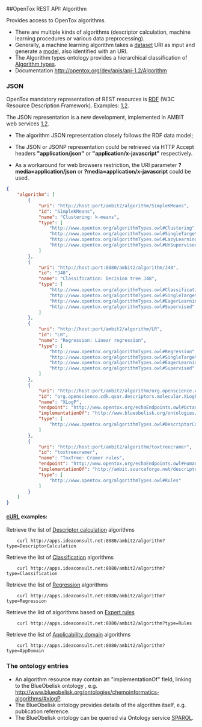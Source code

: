 ##OpenTox REST API: Algorithm

Provides access to OpenTox algorithms. 



* There are multiple kinds of algorithms (descriptor calculation, machine learning procedures or various data preprocessing). 
* Generally, a machine learning algorithm takes a [dataset](dataset.md) URI as input and generate a [model](model.md), also identified with an URI.
* The Algorithm types ontology provides a hierarchical classification of [Algorithm types](http://opentox.org/data/documents/development/RDF%20files/AlgorithmTypes).
* Documentation http://opentox.org/dev/apis/api-1.2/Algorithm


### JSON

OpenTox mandatory representation of REST resources is [RDF](http://www.w3.org/RDF/) (W3C Resource Description Framework). 
Examples: [1](http://opentox.org/dev/apis/api-1.2/algorithm),[2](http://ambit.sourceforge.net/api_algorithm.html).

The JSON representation is a new development, implemented in AMBIT web services [1](http://ambit.sf.net),[2](http://www.jcheminf.com/content/3/1/18).

* The algorithm JSON representation closely follows the RDF data model;

* The JSON or JSONP representation could be retrieved via HTTP Accept headers **"application/json"** or **"application/x-javascript"** respectively.
* As a workaround for web browsers restriction, the URI parameter **?media=application/json** or **?media=application/x-javascript** could be used.


````json
{
    "algorithm": [
        {
            "uri": "http://host:port/ambit2/algorithm/SimpleKMeans",
            "id": "SimpleKMeans",
            "name": "Clustering: k-means",
            "type": [
                "http://www.opentox.org/algorithmTypes.owl#Clustering",
                "http://www.opentox.org/algorithmTypes.owl#SingleTarget",
                "http://www.opentox.org/algorithmTypes.owl#LazyLearning",
                "http://www.opentox.org/algorithmTypes.owl#UnSupervised"
            ]
        },
        {
            "uri": "http://host:port:8080/ambit2/algorithm/J48",
            "id": "J48",
            "name": "Classification: Decision tree J48",
            "type": [
                "http://www.opentox.org/algorithmTypes.owl#Classification",
                "http://www.opentox.org/algorithmTypes.owl#SingleTarget",
                "http://www.opentox.org/algorithmTypes.owl#EagerLearning",
                "http://www.opentox.org/algorithmTypes.owl#Supervised"
            ]
        },
        {
            "uri": "http://host:port/ambit2/algorithm/LR",
            "id": "LR",
            "name": "Regression: Linear regression",
            "type": [
                "http://www.opentox.org/algorithmTypes.owl#Regression",
                "http://www.opentox.org/algorithmTypes.owl#SingleTarget",
                "http://www.opentox.org/algorithmTypes.owl#EagerLearning",
                "http://www.opentox.org/algorithmTypes.owl#Supervised"
            ]
        },
        {
            "uri": "http://host:port/ambit2/algorithm/org.openscience.cdk.qsar.descriptors.molecular.XLogPDescriptor",
            "id": "org.openscience.cdk.qsar.descriptors.molecular.XLogPDescriptor",
            "name": "XLogP",
            "endpoint": "http://www.opentox.org/echaEndpoints.owl#Octanol-water_partition_coefficient_Kow",
            "implementationOf": "http://www.blueobelisk.org/ontologies/chemoinformatics-algorithms/#xlogP",
            "type": [
                "http://www.opentox.org/algorithmTypes.owl#DescriptorCalculation"
            ]
        },
        {
            "uri": "http://host:port/ambit2/algorithm/toxtreecramer",
            "id": "toxtreecramer",
            "name": "ToxTree: Cramer rules",
            "endpoint": "http://www.opentox.org/echaEndpoints.owl#HumanHealthEffects",
            "implementationOf": "http://ambit.sourceforge.net/descriptors.owl#toxtreecramer",
            "type": [
                "http://www.opentox.org/algorithmTypes.owl#Rules"
            ]
        }
    ]
}
````

#### [cURL](http://curl.haxx.se/) examples:

Retrieve the list of [Descriptor calculation](http://apps.ideaconsult.net:8080/ambit2/algorithm?type=DescriptorCalculation) algorithms
````
    curl http://apps.ideaconsult.net:8080/ambit2/algorithm?type=DescriptorCalculation 
````

Retrieve the list of [Classification](http://apps.ideaconsult.net:8080/ambit2/algorithm?type=Classification) algorithms
````
    curl http://apps.ideaconsult.net:8080/ambit2/algorithm?type=Classification
````

Retrieve the list of [Regression](http://apps.ideaconsult.net:8080/ambit2/algorithm?type=Regression) algorithms
````
    curl http://apps.ideaconsult.net:8080/ambit2/algorithm?type=Regression
````

Retrieve the list of algorithms based on [Expert rules](http://apps.ideaconsult.net:8080/ambit2/algorithm?type=Rules) 
````
    curl http://apps.ideaconsult.net:8080/ambit2/algorithm?type=Rules 
````

Retrieve the list of [Applicability domain](http://apps.ideaconsult.net:8080/ambit2/algorithm?type=AppDomain) algorithms
````
    curl http://apps.ideaconsult.net:8080/ambit2/algorithm?type=AppDomain 
````

### <a id="ONTOLOGY_ENTRY">The ontology entries</a>

* An algorithm resource may contain an "implementationOf" field, linking to the BlueObelisk ontology , e.g. http://www.blueobelisk.org/ontologies/chemoinformatics-algorithms/#xlogP. 
* The BlueObelisk ontology provides details of the algorithm itself, e.g. publication reference.
* The BlueObelisk ontology can be queried via Ontology service [SPARQL](http://apps.ideaconsult.net:8080/ontology/query/BODO).

 



